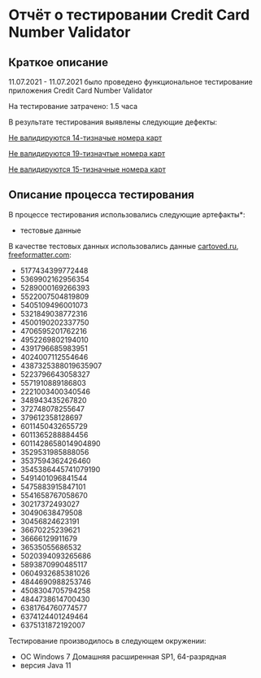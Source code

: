 # Отчёт о тестировании Credit Card Number Validator

## Краткое описание

11.07.2021 - 11.07.2021 было проведено функциональное тестирование приложения Credit Card Number Validator

На тестирование затрачено: 1.5 часа

В результате тестирования выявлены следующие дефекты:

[Не валидируются 14-тизначые номера карт](https://github.com/lissitsa/CreditCardNumberValidator/issues/1#issue-941515259)

[Не валидируются 19-тизначтые номера карт](https://github.com/lissitsa/CreditCardNumberValidator/issues/2#issue-941516811)

[Не валидируются 15-тизначные номера карт](https://github.com/lissitsa/CreditCardNumberValidator/issues/3#issue-941518860)

## Описание процесса тестирования

В процессе тестирования использовались следующие артефакты*:
* тестовые данные

В качестве тестовых данных использовались данные [cartoved.ru](https://cartoved.ru/common/generator-kreditnyh-kart.html), [freeformatter.com](https://www.freeformatter.com/credit-card-number-generator-validator.html):
* 5177434399772448
* 5369902162956354
* 5289000169266393
* 5522007504819809
* 5405109496001073
* 5321849038772316
* 4500190202337750
* 4706595201762216
* 4952269802194010
* 4391796685983951
* 4024007112554646
* 4387325388019635907
* 5223796643058327
* 5571910889186803
* 2221003400340546
* 348943435267820
* 372748078255647
* 379612358128697
* 6011450432655729
* 6011365288884456
* 6011428658014904890
* 3529531985888056
* 3537594362426460
* 3545386445741079190
* 5491401096841544
* 5475883915847101
* 5541658767058670
* 30217372493027
* 30490638479508
* 30456824623191
* 36670225239621
* 36666129911679
* 36535055686532
* 5020394093265686
* 5893870990485117 
* 0604932685381026
* 4844690988253746
* 4508304705794258
* 4844738614700430
* 6381764760774577
* 6374124401249464
* 6375131872192007


Тестирование производилось в следующем окружении:
* ОС Windows 7 Домашняя расширенная SP1, 64-разрядная
* версия Java 11
